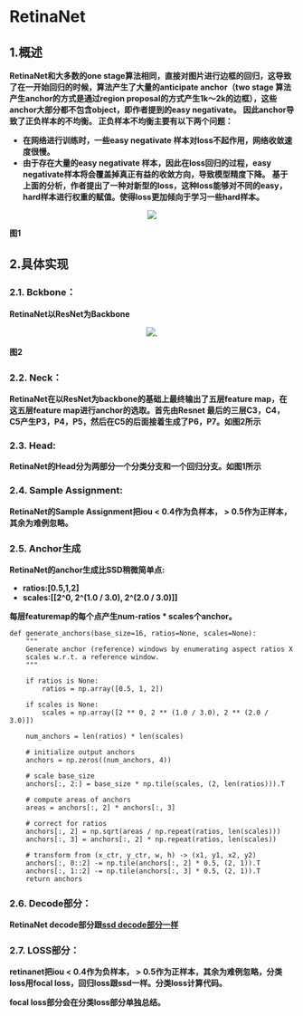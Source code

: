 # RetinaNet

## 1.概述

**RetinaNet和大多数的one stage算法相同，直接对图片进行边框的回归，这导致了在一开始回归的时候，算法产生了大量的anticipate anchor（two stage 算法产生anchor的方式是通过region proposal的方式产生1k～2k的边框），这些anchor大部分都不包含object，即作者提到的easy negativate。 因此anchor导致了正负样本的不均衡。 正负样本不均衡主要有以下两个问题：**

- **在网络进行训练时，一些easy negativate 样本对loss不起作用，网络收敛速度很慢。**
- **由于存在大量的easy negativate 样本，因此在loss回归的过程，easy negativate样本将会覆盖掉真正有益的收敛方向，导致模型精度下降。**
**基于上面的分析，作者提出了一种对新型的loss，这种loss能够对不同的easy，hard样本进行权重的赋值。使得loss更加倾向于学习一些hard样本。**

<div align=center>
<img src="https://perper.site/images/article/retina-frame.png"/>
</div>

**图1**

## 2.具体实现

### 2.1. Bckbone：

**RetinaNet以ResNet为Backbone**

<div align=center>
<img src="https://pic1.zhimg.com/80/v2-4c40148cd684b26b7fcade1ea018af7c_720w.jpg"/>.
</div>

**图2**

### 2.2. Neck：

**RetinaNet在以ResNet为backbone的基础上最终输出了五层feature map，在这五层feature map进行anchor的选取。首先由Resnet 最后的三层C3，C4，C5产生P3，P4，P5，然后在C5的后面接着生成了P6，P7。如图2所示**



### 2.3. Head:

**RetinaNet的Head分为两部分一个分类分支和一个回归分支。如图1所示**



### 2.4. Sample Assignment:

**RetinaNet的Sample Assignment把iou < 0.4作为负样本， > 0.5作为正样本，其余为难例忽略。**



### 2.5. Anchor生成

**RetinaNet的anchor生成比SSD稍微简单点:**

- **ratios:[0.5,1,2]**
- **scales:[[2^0, 2^(1.0 / 3.0), 2^(2.0 / 3.0)]]**

**每层featuremap的每个点产生num-ratios * scales个anchor。**

```
def generate_anchors(base_size=16, ratios=None, scales=None):
    """
    Generate anchor (reference) windows by enumerating aspect ratios X
    scales w.r.t. a reference window.
    """

    if ratios is None:
        ratios = np.array([0.5, 1, 2])

    if scales is None:
        scales = np.array([2 ** 0, 2 ** (1.0 / 3.0), 2 ** (2.0 / 3.0)])

    num_anchors = len(ratios) * len(scales)

    # initialize output anchors
    anchors = np.zeros((num_anchors, 4))

    # scale base_size
    anchors[:, 2:] = base_size * np.tile(scales, (2, len(ratios))).T

    # compute areas of anchors
    areas = anchors[:, 2] * anchors[:, 3]

    # correct for ratios
    anchors[:, 2] = np.sqrt(areas / np.repeat(ratios, len(scales)))
    anchors[:, 3] = anchors[:, 2] * np.repeat(ratios, len(scales))

    # transform from (x_ctr, y_ctr, w, h) -> (x1, y1, x2, y2)
    anchors[:, 0::2] -= np.tile(anchors[:, 2] * 0.5, (2, 1)).T
    anchors[:, 1::2] -= np.tile(anchors[:, 3] * 0.5, (2, 1)).T
    return anchors
```



### 2.6. Decode部分：

**RetinaNet decode部分跟[ssd decode部分一样](https://github.com/Hanson0910/DL-Algorithm-Summary/blob/main/%E7%9B%AE%E6%A0%87%E6%A3%80%E6%B5%8B%E7%AF%87/Anchor-Base/one-stage/SSD.md)**



### 2.7. LOSS部分：

**retinanet把iou < 0.4作为负样本， > 0.5作为正样本，其余为难例忽略，分类loss用focal loss，回归loss跟ssd一样。分类loss计算代码。**

**focal loss部分会在分类loss部分单独总结。**





